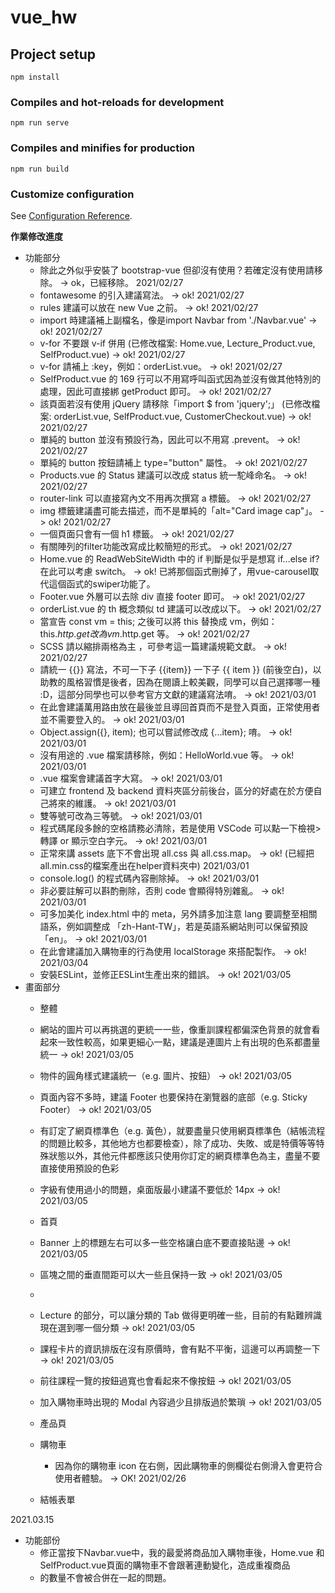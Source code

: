 # vue_hw

## Project setup
```
npm install
```

### Compiles and hot-reloads for development
```
npm run serve
```

### Compiles and minifies for production
```
npm run build
```

### Customize configuration
See [Configuration Reference](https://cli.vuejs.org/config/).

**作業修改進度**
* 功能部分
	* 除此之外似乎安裝了 bootstrap-vue 但卻沒有使用？若確定沒有使用請移除。 -> ok，已經移除。 2021/02/27
	* fontawesome 的引入建議寫法。 -> ok! 2021/02/27
	* rules 建議可以放在 new Vue 之前。 -> ok! 2021/02/27
	* import 時建議補上副檔名，像是import Navbar from './Navbar.vue' -> ok! 2021/02/27
	* v-for 不要跟 v-if 併用 (已修改檔案: Home.vue, Lecture_Product.vue, SelfProduct.vue) -> ok! 2021/02/27
	* v-for 請補上 :key，例如：orderList.vue。 -> ok! 2021/02/27
	* SelfProduct.vue 的 169 行可以不用寫呼叫函式因為並沒有做其他特別的處理，因此可直接綁 getProduct 即可。 -> ok! 2021/02/27
	* 該頁面若沒有使用 jQuery 請移除「import $ from 'jquery';」 (已修改檔案: orderList.vue, SelfProduct.vue, CustomerCheckout.vue) -> ok! 2021/02/27
	* 單純的 button 並沒有預設行為，因此可以不用寫 .prevent。  -> ok! 2021/02/27
	* 單純的 button 按鈕請補上 type="button" 屬性。   -> ok! 2021/02/27
	* Products.vue 的 Status 建議可以改成 status 統一駝峰命名。  -> ok! 2021/02/27
	* router-link 可以直接寫內文不用再次撰寫 a 標籤。 -> ok! 2021/02/27
	* img 標籤建議盡可能去描述，而不是單純的「alt="Card image cap"」。 -> ok! 2021/02/27
	* 一個頁面只會有一個 h1 標籤。  -> ok! 2021/02/27
	* 有關陣列的filter功能改寫成比較簡短的形式。 -> ok! 2021/02/27
	* Home.vue 的 ReadWebSiteWidth 中的 if 判斷是似乎是想寫 if...else if? 在此可以考慮 switch。 -> ok! 已將那個函式刪掉了，用vue-carousel取代這個函式的swiper功能了。
	* Footer.vue 外層可以去除 div 直接 footer 即可。 -> ok! 2021/02/27
	* orderList.vue 的 th 概念類似 td 建議可以改成以下。 -> ok! 2021/02/27
	* 當宣告 const vm = this; 之後可以將 this 替換成 vm，例如： this.$http.get 改為 vm.$http.get 等。 -> ok! 2021/02/27
	* SCSS 請以縮排兩格為主 ，可參考這一篇建議規範文獻。 -> ok! 2021/02/27
	* 請統一 {{}} 寫法，不可一下子 {{item}} 一下子 {{ item }} (前後空白)，以助教的風格習慣是後者，因為在閱讀上較美觀，同學可以自己選擇哪一種 :D，這部分同學也可以參考官方文獻的建議寫法唷。  -> ok! 2021/03/01
	* 在此會建議萬用路由放在最後並且導回首頁而不是登入頁面，正常使用者並不需要登入的。 -> ok! 2021/03/01
	* Object.assign({}, item); 也可以嘗試修改成 {...item}; 唷。 -> ok! 2021/03/01
	* 沒有用途的 .vue 檔案請移除，例如：HelloWorld.vue 等。 -> ok! 2021/03/01
	* .vue 檔案會建議首字大寫。 -> ok! 2021/03/01
	* 可建立 frontend 及 backend 資料夾區分前後台，區分的好處在於方便自己將來的維護。 -> ok! 2021/03/01
	* 雙等號可改為三等號。 -> ok! 2021/03/01
	* 程式碼尾段多餘的空格請務必清除，若是使用 VSCode 可以點一下檢視>轉譯 or 顯示空白字元。 -> ok! 2021/03/01
	* 正常來講 assets 底下不會出現 all.css 與 all.css.map。 -> ok! (已經把all.min.css的檔案產出在helper資料夾中) 2021/03/01
	* console.log() 的程式碼內容刪除掉。 -> ok! 2021/03/01
	* 非必要註解可以斟酌刪除，否則 code 會顯得特別雜亂。 -> ok! 2021/03/01
	* 可多加美化 index.html 中的 meta，另外請多加注意 lang 要調整至相關語系，例如調整成 「zh-Hant-TW」，若是英語系網站則可以保留預設 「en」。 -> ok! 2021/03/01
	* 在此會建議加入購物車的行為使用 localStorage 來搭配製作。 -> ok! 2021/03/04
	* 安裝ESLint，並修正ESLint生產出來的錯誤。 -> ok! 2021/03/05
* 畫面部分
	* 整體
	* 網站的圖片可以再挑選的更統一一些，像重訓課程都偏深色背景的就會看起來一致性較高，如果更細心一點，建議是連圖片上有出現的色系都盡量統一 -> ok! 2021/03/05
	* 物件的圓角樣式建議統一（e.g. 圖片、按鈕） -> ok! 2021/03/05
	* 頁面內容不多時，建議 Footer 也要保持在瀏覽器的底部（e.g. Sticky Footer） -> ok! 2021/03/05
	* 有訂定了網頁標準色（e.g. 黃色），就要盡量只使用網頁標準色（結帳流程的問題比較多，其他地方也都要檢查），除了成功、失敗、或是特價等等特殊狀態以外，其他元件都應該只使用你訂定的網頁標準色為主，盡量不要直接使用預設的色彩
	* 字級有使用過小的問題，桌面版最小建議不要低於 14px  -> ok! 2021/03/05
	
	* 首頁
	* Banner 上的標題左右可以多一些空格讓白底不要直接貼邊 -> ok! 2021/03/05
	* 區塊之間的垂直間距可以大一些且保持一致  -> ok! 2021/03/05
	* 
	* Lecture 的部分，可以讓分類的 Tab 做得更明確一些，目前的有點難辨識現在選到哪一個分類  -> ok! 2021/03/05
	* 課程卡片的資訊排版在沒有原價時，會有點不平衡，這邊可以再調整一下 -> ok! 2021/03/05
	* 前往課程一覽的按鈕過寬也會看起來不像按鈕  -> ok! 2021/03/05
	* 加入購物車時出現的 Modal 內容過少且排版過於繁瑣 -> ok! 2021/03/05

	* 產品頁

	* 購物車
		* 因為你的購物車 icon 在右側，因此購物車的側欄從右側滑入會更符合使用者體驗。 -> OK! 2021/02/26

	* 結帳表單

2021.03.15
* 功能部份
	* 修正當按下Navbar.vue中，我的最愛將商品加入購物車後，Home.vue 和 SelfProduct.vue頁面的購物車不會跟著連動變化，造成重複商品
	* 的數量不會被合併在一起的問題。
	